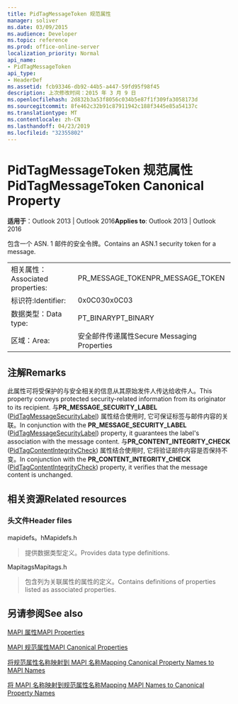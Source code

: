 ```yaml
---
title: PidTagMessageToken 规范属性
manager: soliver
ms.date: 03/09/2015
ms.audience: Developer
ms.topic: reference
ms.prod: office-online-server
localization_priority: Normal
api_name:
- PidTagMessageToken
api_type:
- HeaderDef
ms.assetid: fcb93346-db92-44b5-a447-59fd95f98f45
description: 上次修改时间：2015 年 3 月 9 日
ms.openlocfilehash: 2d832b3a53f8056c034b5e87f1f309fa3058173d
ms.sourcegitcommit: 8fe462c32b91c87911942c188f3445e85a54137c
ms.translationtype: MT
ms.contentlocale: zh-CN
ms.lasthandoff: 04/23/2019
ms.locfileid: "32355802"
---
```

# <a name="pidtagmessagetoken-canonical-property"></a><span data-ttu-id="f4b7e-103">PidTagMessageToken 规范属性</span><span class="sxs-lookup"><span data-stu-id="f4b7e-103">PidTagMessageToken Canonical Property</span></span>

  
  
<span data-ttu-id="f4b7e-104">**适用于**：Outlook 2013 | Outlook 2016</span><span class="sxs-lookup"><span data-stu-id="f4b7e-104">**Applies to**: Outlook 2013 | Outlook 2016</span></span> 
  
<span data-ttu-id="f4b7e-105">包含一个 ASN. 1 邮件的安全令牌。</span><span class="sxs-lookup"><span data-stu-id="f4b7e-105">Contains an ASN.1 security token for a message.</span></span>
  
|||
|:-----|:-----|
|<span data-ttu-id="f4b7e-106">相关属性：</span><span class="sxs-lookup"><span data-stu-id="f4b7e-106">Associated properties:</span></span>  <br/> |<span data-ttu-id="f4b7e-107">PR_MESSAGE_TOKEN</span><span class="sxs-lookup"><span data-stu-id="f4b7e-107">PR_MESSAGE_TOKEN</span></span>  <br/> |
|<span data-ttu-id="f4b7e-108">标识符:</span><span class="sxs-lookup"><span data-stu-id="f4b7e-108">Identifier:</span></span>  <br/> |<span data-ttu-id="f4b7e-109">0x0C03</span><span class="sxs-lookup"><span data-stu-id="f4b7e-109">0x0C03</span></span>  <br/> |
|<span data-ttu-id="f4b7e-110">数据类型：</span><span class="sxs-lookup"><span data-stu-id="f4b7e-110">Data type:</span></span>  <br/> |<span data-ttu-id="f4b7e-111">PT_BINARY</span><span class="sxs-lookup"><span data-stu-id="f4b7e-111">PT_BINARY</span></span>  <br/> |
|<span data-ttu-id="f4b7e-112">区域：</span><span class="sxs-lookup"><span data-stu-id="f4b7e-112">Area:</span></span>  <br/> |<span data-ttu-id="f4b7e-113">安全邮件传递属性</span><span class="sxs-lookup"><span data-stu-id="f4b7e-113">Secure Messaging Properties</span></span>  <br/> |
   
## <a name="remarks"></a><span data-ttu-id="f4b7e-114">注解</span><span class="sxs-lookup"><span data-stu-id="f4b7e-114">Remarks</span></span>

<span data-ttu-id="f4b7e-115">此属性可将受保护的与安全相关的信息从其原始发件人传达给收件人。</span><span class="sxs-lookup"><span data-stu-id="f4b7e-115">This property conveys protected security-related information from its originator to its recipient.</span></span> <span data-ttu-id="f4b7e-116">与**PR_MESSAGE_SECURITY_LABEL** ([PidTagMessageSecurityLabel](pidtagmessagesecuritylabel-canonical-property.md)) 属性结合使用时, 它可保证标签与邮件内容的关联。</span><span class="sxs-lookup"><span data-stu-id="f4b7e-116">In conjunction with the **PR_MESSAGE_SECURITY_LABEL** ([PidTagMessageSecurityLabel](pidtagmessagesecuritylabel-canonical-property.md)) property, it guarantees the label's association with the message content.</span></span> <span data-ttu-id="f4b7e-117">与**PR_CONTENT_INTEGRITY_CHECK** ([PidTagContentIntegrityCheck](pidtagcontentintegritycheck-canonical-property.md)) 属性结合使用时, 它将验证邮件内容是否保持不变。</span><span class="sxs-lookup"><span data-stu-id="f4b7e-117">In conjunction with the **PR_CONTENT_INTEGRITY_CHECK** ([PidTagContentIntegrityCheck](pidtagcontentintegritycheck-canonical-property.md)) property, it verifies that the message content is unchanged.</span></span>
  
## <a name="related-resources"></a><span data-ttu-id="f4b7e-118">相关资源</span><span class="sxs-lookup"><span data-stu-id="f4b7e-118">Related resources</span></span>

### <a name="header-files"></a><span data-ttu-id="f4b7e-119">头文件</span><span class="sxs-lookup"><span data-stu-id="f4b7e-119">Header files</span></span>

<span data-ttu-id="f4b7e-120">mapidefs。h</span><span class="sxs-lookup"><span data-stu-id="f4b7e-120">Mapidefs.h</span></span>
  
> <span data-ttu-id="f4b7e-121">提供数据类型定义。</span><span class="sxs-lookup"><span data-stu-id="f4b7e-121">Provides data type definitions.</span></span>
    
<span data-ttu-id="f4b7e-122">Mapitags</span><span class="sxs-lookup"><span data-stu-id="f4b7e-122">Mapitags.h</span></span>
  
> <span data-ttu-id="f4b7e-123">包含列为关联属性的属性的定义。</span><span class="sxs-lookup"><span data-stu-id="f4b7e-123">Contains definitions of properties listed as associated properties.</span></span>
    
## <a name="see-also"></a><span data-ttu-id="f4b7e-124">另请参阅</span><span class="sxs-lookup"><span data-stu-id="f4b7e-124">See also</span></span>



[<span data-ttu-id="f4b7e-125">MAPI 属性</span><span class="sxs-lookup"><span data-stu-id="f4b7e-125">MAPI Properties</span></span>](mapi-properties.md)
  
[<span data-ttu-id="f4b7e-126">MAPI 规范属性</span><span class="sxs-lookup"><span data-stu-id="f4b7e-126">MAPI Canonical Properties</span></span>](mapi-canonical-properties.md)
  
[<span data-ttu-id="f4b7e-127">将规范属性名称映射到 MAPI 名称</span><span class="sxs-lookup"><span data-stu-id="f4b7e-127">Mapping Canonical Property Names to MAPI Names</span></span>](mapping-canonical-property-names-to-mapi-names.md)
  
[<span data-ttu-id="f4b7e-128">将 MAPI 名称映射到规范属性名称</span><span class="sxs-lookup"><span data-stu-id="f4b7e-128">Mapping MAPI Names to Canonical Property Names</span></span>](mapping-mapi-names-to-canonical-property-names.md)


